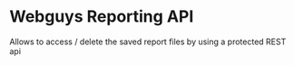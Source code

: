 Webguys Reporting API
=============

Allows to access / delete the saved report files by using a protected REST api

